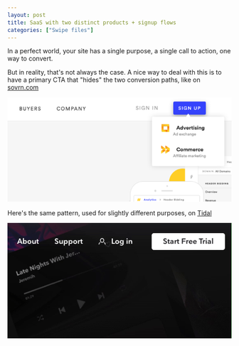 ```yaml
---
layout: post
title: SaaS with two distinct products + signup flows
categories: ["Swipe files"]
---
```


In a perfect world, your site has a single purpose, a single call to action, one way to convert.

But in reality, that's not always the case. A nice way to deal with this is to have a primary CTA that "hides" the two conversion paths, like on [sovrn.com](https://www.sovrn.com/)

[![screenshot of sovrn.com cta with two dropdown options](/images/sovrn.png)](/images/sovrn.png)

Here's the same pattern, used for slightly different purposes, on [Tidal](https://tidal.com/)

[![screenshot of tidal.com cta with two dropdown options](/images/tidal.gif)](/images/tidal.gif)
